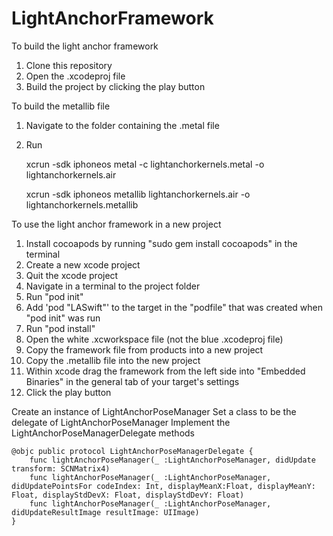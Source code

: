 # LightAnchorFramework

To build the light anchor framework

1. Clone this repository
1. Open the .xcodeproj file
5. Build the project by clicking the play button

To build the metallib file

1. Navigate to the folder containing the .metal file
1. Run

    xcrun -sdk iphoneos metal -c lightanchorkernels.metal -o lightanchorkernels.air
    
    xcrun -sdk iphoneos metallib lightanchorkernels.air -o lightanchorkernels.metallib


To use the light anchor framework in a new project

1. Install cocoapods by running "sudo gem install cocoapods" in the terminal
1. Create a new xcode project
1. Quit the xcode project
1. Navigate in a terminal to the project folder
1. Run "pod init"
1. Add 'pod "LASwift"' to the target in the "podfile" that was created when "pod init" was run
1. Run "pod install"
1. Open the white .xcworkspace file (not the blue .xcodeproj file)
1. Copy the framework file from products into a new project    
1. Copy the .metallib file into the new project
1. Within xcode drag the framework from the left side into "Embedded Binaries" in the general tab of your target's settings
1. Click the play button

Create an instance of LightAnchorPoseManager
Set a class to be the delegate of LightAnchorPoseManager
Implement the LightAnchorPoseManagerDelegate methods 
```
@objc public protocol LightAnchorPoseManagerDelegate {
    func lightAnchorPoseManager(_ :LightAnchorPoseManager, didUpdate transform: SCNMatrix4)
    func lightAnchorPoseManager(_ :LightAnchorPoseManager, didUpdatePointsFor codeIndex: Int, displayMeanX:Float, displayMeanY: Float, displayStdDevX: Float, displayStdDevY: Float)
    func lightAnchorPoseManager(_ :LightAnchorPoseManager, didUpdateResultImage resultImage: UIImage)
}
```
